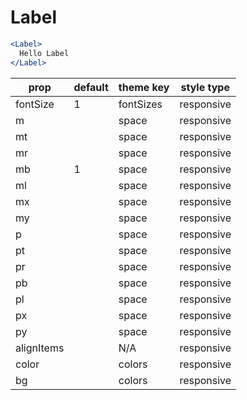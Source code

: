# Label

```.jsx
<Label>
  Hello Label
</Label>
```

prop | default | theme key | style type
---|---|---|---
fontSize | 1 | fontSizes | responsive
m |  | space | responsive
mt |  | space | responsive
mr |  | space | responsive
mb | 1 | space | responsive
ml |  | space | responsive
mx |  | space | responsive
my |  | space | responsive
p |  | space | responsive
pt |  | space | responsive
pr |  | space | responsive
pb |  | space | responsive
pl |  | space | responsive
px |  | space | responsive
py |  | space | responsive
alignItems |  | N/A | responsive
color |  | colors | responsive
bg |  | colors | responsive